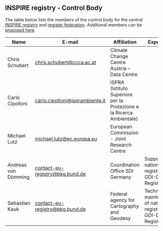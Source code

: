 ## INSPIRE registry - Control Body

The table below lists the members of the control body for the central [INSPIRE registry](https://inspire.ec.europa.eu/registry) and [register federation](http://inspire-regadmin.jrc.ec.europa.eu/ror).
Additional members can be [proposed here](https://link).

|Name|E-mail|Affiliation|Expertise|Country|
|--|--|--|--|--|
|Chris Schubert|chris.schubert@ccca.ac.at|Climate Change Centre Austria – Data Centre||AT|
|Carlo Cipolloni|carlo.cipolloni@isprambiente.it|ISPRA (Istituto Superiore per la Protezione e la Ricerca Ambientale)||IT|
|Michael Lutz|michael.lutz@ec.europa.eu|European Commission - Joint Research Centre||EC|
|Andreas von Dömming|contact-eu-registry@bkg.bund.de|Coordination Office SDI Germany|Support of national registry GDI-DE Registry|DE|
|Sebastian Kauk|contact-eu-registry@bkg.bund.de|Federal agency for Cartography and Geodesy|Technical maintenance of national registry GDI-DE Registry|DE|